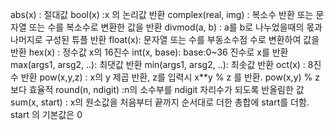 abs(x) : 절대값
bool(x) :x 의 논리값 반환
complex(real, img) : 복소수 반환 또는 문자열 또는 수를 복소수로 변환한 값을 반환
divmod(a, b) : a를 b로 나누었을때의 몫과 나머지로 구성된 튜플 반환
float(x): 문자열 또는 수를 부동소수점 수로 변환하여 값을 반환
hex(x) : 정수값 x의 16진수
int(x, base): base:0~36 진수로 x를 반환
max(args1, arsg2, ..): 최댓값 반환
min(args1, arsg2, ..): 최솟값 반환
oct(x) : 8진수 반환
pow(x,y,z) : x의 y 제곱 반환, z를 입력시 x**y % z 를 반환. pow(x,y) % z 보다 효율적
round(n, ndigit) :n의 소수부를 ndigit 자리수가 되도록 반올림한 값
sum(x, start) : x의 원소값을 처음부터 끝까지 순서대로 더한 총합에 start를 더함. start 의 기본값은 0